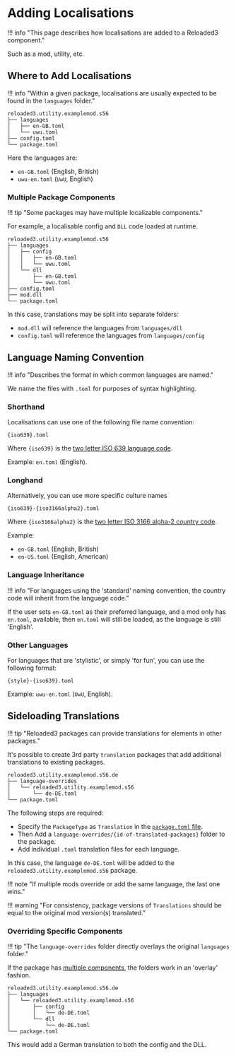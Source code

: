 # Adding Localisations

!!! info "This page describes how localisations are added to a Reloaded3 component."

Such as a mod, utility, etc.

## Where to Add Localisations

!!! info "Within a given package, localisations are usually expected to be found in the `languages` folder."

```
reloaded3.utility.examplemod.s56
├── languages
│   ├── en-GB.toml
│   └── uwu.toml
├── config.toml
└── package.toml
```

Here the languages are:

- `en-GB.toml` (English, British)
- `uwu-en.toml` (`UwU`, English)

### Multiple Package Components

!!! tip "Some packages may have multiple localizable components."

For example, a localisable config and `DLL` code loaded at runtime. 

```
reloaded3.utility.examplemod.s56
├── languages
│   ├── config
│   │   ├── en-GB.toml
│   │   └── uwu.toml
│   └── dll
│       ├── en-GB.toml
│       └── uwu.toml
├── config.toml
├── mod.dll
└── package.toml
```

In this case, translations may be split into separate folders:

- `mod.dll` will reference the languages from `languages/dll` 
- `config.toml` will reference the languages from `languages/config`

## Language Naming Convention

!!! info "Describes the format in which common languages are named."

We name the files with `.toml` for purposes of syntax highlighting.

### Shorthand

Localisations can use one of the following file name convention:

```
{iso639}.toml
```

Where `{iso639}` is the [two letter ISO 639 language code][iso-lang-code].

Example: `en.toml` (English).

### Longhand

Alternatively, you can use more specific culture names

```
{iso639}-{iso3166alpha2}.toml
```

Where `{iso3166alpha2}` is the [two letter ISO 3166 alpha-2 country code][iso3166-alpha2].

Example: 

- `en-GB.toml` (English, British)
- `en-US.toml` (English, American)

### Language Inheritance

!!! info "For languages using the 'standard' naming convention, the country code will inherit from the language code."

If the user sets `en-GB.toml` as their preferred language, and a mod only has `en.toml`, available,
then `en.toml` will still be loaded, as the language is still 'English'.

### Other Languages

For languages that are 'stylistic', or simply 'for fun', you can use the following format:

```
{style}-{iso639}.toml
```

Example: `uwu-en.toml` (`UwU`, English).

## Sideloading Translations

!!! tip "Reloaded3 packages can provide translations for elements in other packages."

It's possible to create 3rd party `translation` packages that add additional translations
to existing packages.

```
reloaded3.utility.examplemod.s56.de
├── language-overrides
│   └── reloaded3.utility.examplemod.s56
│       └── de-DE.toml
└── package.toml
```

The following steps are required:

- Specify the `PackageType` as `Translation` in the [`package.toml` file][package-type].
- Then Add a `language-overrides/{id-of-translated-packages}` folder to the package.
- Add individual `.toml` translation files for each language.

In this case, the language `de-DE.toml` will be added to the `reloaded3.utility.examplemod.s56`
package.

!!! note "If multiple mods override or add the same language, the last one wins."

!!! warning "For consistency, package versions of `Translations` should be equal to the original mod version(s) translated."

### Overriding Specific Components

!!! tip "The `language-overrides` folder directly overlays the original `languages` folder."

If the package has [multiple components](#multiple-package-components), the folders work in an
'overlay' fashion.

```
reloaded3.utility.examplemod.s56.de
├── languages
│   └── reloaded3.utility.examplemod.s56
│       ├── config
│       │   └── de-DE.toml
│       └── dll
│           └── de-DE.toml
└── package.toml
```

This would add a German translation to both the config and the DLL.

[iso-lang-code]: https://en.wikipedia.org/wiki/List_of_ISO_639_language_codes
[iso3166-alpha2]: https://en.wikipedia.org/wiki/ISO_3166-1_alpha-2
[package-type]: ../../Server/Packaging/Package-Metadata.md#packagetype